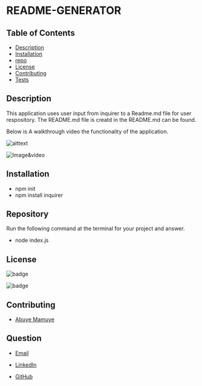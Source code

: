# README-GENERATOR
 
## Table of Contents
- [Description](#description)
- [Installation](#installation)
- [repo](#repo)
- [License](#license)
- [Contributing](#contributing)
- [Tests](#teste)


## Description
This application uses user input from inquirer to a Readme.md file for user respository. The README.md file is creatd in the README.md can be found.

Below is A walkthrough video the functionality of the application.

 ![alttext](https://drive.google.com/file/d/1TJqVvj05oZsQHGxEo_wHKLvjB3P1-YYd/view?usp=sharing)

 ![Image&video](https://drive.google.com/file/d/1ugnDwfYQLtGCZPGzN0zpGNUL6cYmlAOR/view?usp=sharing)

## Installation

- npm init 
- npm install inquirer
## Repository

 Run the following command at the terminal for your project and answer.

* node index.js

## License

 
 ![badge](https://shields.io/badge/license-MIT-green)

![badge](https://shields.io/badge/downloads-120%2Fweek-green)

  ## Contributing

  * [Abuye Mamuye](https://github.com/AbuyeM1)

  ## Question
  
 * [Email](abuye20@yahoo.com)

 * [LinkedIn](https://www.linkedin.com/in/abuye-mamuye-5a49921b0/)

 * [GitHub](https://github.com/AbuyeM1)


